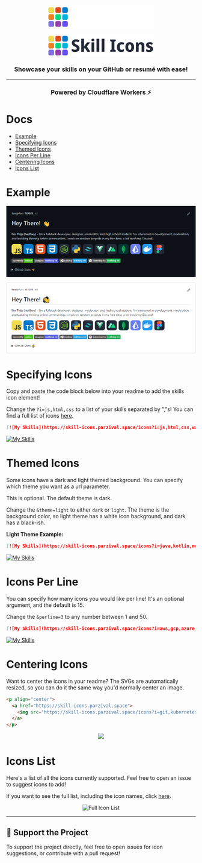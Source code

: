 <p align="center"><img align="center" width="280" src=".github/assets/text-logo-dark.svg#gh-dark-mode-only"/></p>
<p align="center"><img align="center" width="280" src="./.github/assets/text-logo-light.svg#gh-light-mode-only"/></p>
<h3 align="center">Showcase your skills on your GitHub or resumé with ease!</h3>
<hr>

<h3 align="center">Powered by Cloudflare Workers ⚡</h3>

# Docs

- [Example](#example)
- [Specifying Icons](#specifying-icons)
- [Themed Icons](#themed-icons)
- [Icons Per Line](#icons-per-line)
- [Centering Icons](#centering-icons)
- [Icons List](#icons-list)

# Example

<p align="center"><img align="center" src="./.github/assets/example-dark.png#gh-dark-mode-only"/></p>
<p align="center"><img align="center" src="./.github/assets/example-light.png#gh-light-mode-only"/></p>

# Specifying Icons

Copy and paste the code block below into your readme to add the skills icon element!

Change the `?i=js,html,css` to a list of your skills separated by ","s! You can find a full list of icons [here](#icons-list).

```md
[![My Skills](https://skill-icons.parzival.space/icons?i=js,html,css,wasm)](https://skill-icons.parzival.space)
```

[![My Skills](https://skill-icons.parzival.space/icons?i=js,html,css,wasm)](https://skill-icons.parzival.space)

# Themed Icons

Some icons have a dark and light themed background. You can specify which theme you want as a url parameter.

This is optional. The default theme is dark.

Change the `&theme=light` to either `dark` or `light`. The theme is the background color, so light theme has a white icon background, and dark has a black-ish.

**Light Theme Example:**

```md
[![My Skills](https://skill-icons.parzival.space/icons?i=java,kotlin,nodejs,figma&theme=light)](https://skill-icons.parzival.space)
```

[![My Skills](https://skill-icons.parzival.space/icons?i=java,kotlin,nodejs,figma&theme=light)](https://skill-icons.parzival.space)

# Icons Per Line

You can specify how many icons you would like per line! It's an optional argument, and the default is 15.

Change the `&perline=3` to any number between 1 and 50.

```md
[![My Skills](https://skill-icons.parzival.space/icons?i=aws,gcp,azure,react,vue,flutter&perline=3)](https://skill-icons.parzival.space)
```

[![My Skills](https://skill-icons.parzival.space/icons?i=aws,gcp,azure,react,vue,flutter&perline=3)](https://skill-icons.parzival.space)

# Centering Icons

Want to center the icons in your readme? The SVGs are automatically resized, so you can do it the same way you'd normally center an image.

```html
<p align="center">
  <a href="https://skill-icons.parzival.space">
    <img src="https://skill-icons.parzival.space/icons?i=git,kubernetes,docker,c,vim" />
  </a>
</p>
```

<p align="center">
  <a href="https://skill-icons.parzival.space">
    <img src="https://skill-icons.parzival.space/icons?i=git,kubernetes,docker,c,vim" />
  </a>
</p>

# Icons List

Here's a list of all the icons currently supported.
Feel free to open an issue to suggest icons to add!

If you want to see the full list, including the icon names, click [here](./ICONSLIST.md).

<p align="center">
  <img src="https://skill-icons.parzival.space/icons?i=all" alt="Full Icon List" />
</p>

<!--

-->


---

## 💖 Support the Project

To support the project directly, feel free to open issues for icon suggestions, or contribute with a pull request!
